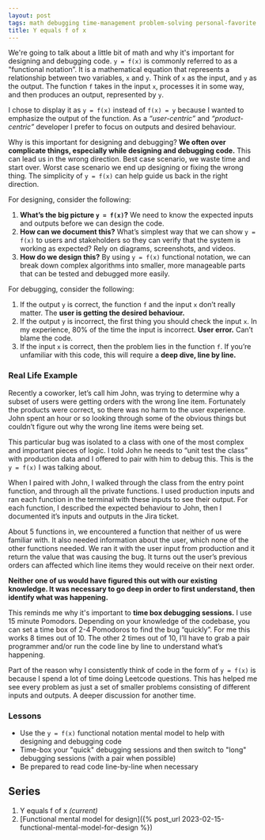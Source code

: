 ```yaml
---
layout: post
tags: math debugging time-management problem-solving personal-favorite
title: Y equals f of x
---
```


We're going to talk about a little bit of math and why it's important for designing and debugging code. `y = f(x)` is commonly referred to as a "functional notation”. It is a mathematical equation that represents a relationship between two variables, `x` and `y`. Think of `x` as the input, and `y` as the output. The function `f` takes in the input `x`, processes it in some way, and then produces an output, represented by `y`.

I chose to display it as `y = f(x)` instead of `f(x) = y` because I wanted to emphasize the output of the function. As a *“user-centric”* and *“product-centric”* developer I prefer to focus on outputs and desired behaviour.

Why is this important for designing and debugging? **We often over complicate things, especially while designing and debugging code.** This can lead us in the wrong direction. Best case scenario, we waste time and start over. Worst case scenario we end up designing or fixing the wrong thing. The simplicity of `y = f(x)` can help guide us back in the right direction.

For designing, consider the following:

1. **What’s the big picture `y = f(x)`?** We need to know the expected inputs and outputs before we can design the code.
2. **How can we document this?** What’s simplest way that we can show `y = f(x)` to users and stakeholders so they can verify that the system is working as expected? Rely on diagrams, screenshots, and videos.
3. **How do we design this?** By using `y = f(x)` functional notation, we can break down complex algorithms into smaller, more manageable parts that can be tested and debugged more easily.

For debugging, consider the following:

1. If the output `y` is correct, the function `f` and the input `x` don’t really matter. The **user is getting the desired behaviour.**
2. If the output `y` is incorrect, the first thing you should check the input `x`. In my experience, 80% of the time the input is incorrect. **User error.** Can’t blame the code.
3. If the input `x` is correct, then the problem lies in the function `f`. If you’re unfamiliar with this code, this will require a **deep dive, line by line.**

### Real Life Example

Recently a coworker, let’s call him John, was trying to determine why a subset of users were getting orders with the wrong line item. Fortunately the products were correct, so there was no harm to the user experience. John spent an hour or so looking through some of the obvious things but couldn’t figure out why the wrong line items were being set.

This particular bug was isolated to a class with one of the most complex and important pieces of logic. I told John he needs to “unit test the class” with production data and I offered to pair with him to debug this. This is the `y = f(x)` I was talking about.

When I paired with John, I walked through the class from the entry point function, and through all the private functions. I used production inputs and ran each function in the terminal with these inputs to see their output. For each function, I described the expected behaviour to John, then I documented it’s inputs and outputs in the Jira ticket.

About 5 functions in, we encountered a function that neither of us were familiar with. It also needed information about the user, which none of the other functions needed. We ran it with the user input from production and it return the value that was causing the bug. It turns out the user’s previous orders can affected which line items they would receive on their next order.

**Neither one of us would have figured this out with our existing knowledge. It was necessary to go deep in order to first understand, then identify what was happening.**

This reminds me why it's important to **time box debugging sessions.** I use 15 minute Pomodors. Depending on your knowledge of the codebase, you can set a time box of 2-4 Pomodoros to find the bug “quickly”. For me this works 8 times out of 10. The other 2 times out of 10, I’ll have to grab a pair programmer and/or run the code line by line to understand what’s happening.

Part of the reason why I consistently think of code in the form of `y = f(x)` is because I spend a lot of time doing Leetcode questions. This has helped me see every problem as just a set of smaller problems consisting of different inputs and outputs. A deeper discussion for another time.

### Lessons

- Use the `y = f(x)` functional notation mental model to help with designing and debugging code
- Time-box your "quick" debugging sessions and then switch to "long" debugging sessions (with a pair when possible)
- Be prepared to read code line-by-line when necessary


## Series

1. Y equals f of x *(current)*
1. [Functional mental model for design]({% post_url 2023-02-15-functional-mental-model-for-design %})
